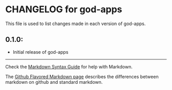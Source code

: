 # CHANGELOG for god-apps

This file is used to list changes made in each version of god-apps.

## 0.1.0:

* Initial release of god-apps

- - -
Check the [Markdown Syntax Guide](http://daringfireball.net/projects/markdown/syntax) for help with Markdown.

The [Github Flavored Markdown page](http://github.github.com/github-flavored-markdown/) describes the differences between markdown on github and standard markdown.
